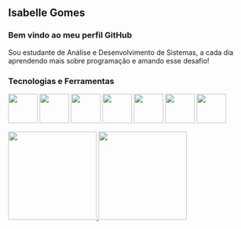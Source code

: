 ## Isabelle Gomes

### Bem vindo ao meu perfil GitHub
Sou estudante de Análise e Desenvolvimento de Sistemas, a cada dia aprendendo mais sobre programação e amando esse desafio!

### Tecnologias e Ferramentas
<img src="https://cdn.jsdelivr.net/gh/devicons/devicon/icons/html5/html5-original-wordmark.svg" witdh="60px" height="60px"/>  <img src="https://cdn.jsdelivr.net/gh/devicons/devicon/icons/css3/css3-original-wordmark.svg" witdh="60px" height="60px"/> <img src="https://cdn.jsdelivr.net/gh/devicons/devicon/icons/javascript/javascript-original.svg" witdh="60px" height="60px"/> <img src="https://cdn.jsdelivr.net/gh/devicons/devicon/icons/git/git-original.svg" width="60" height="60"/> <img src="https://cdn.jsdelivr.net/gh/devicons/devicon/icons/mysql/mysql-plain-wordmark.svg" witdh="60px" height="60px"/> <img src="https://cdn.jsdelivr.net/gh/devicons/devicon/icons/python/python-original-wordmark.svg" witdh="60px" height="60px"/> <img src="https://cdn.jsdelivr.net/gh/devicons/devicon/icons/linux/linux-original.svg" witdh="60px" height="60px"/>

<div>
<a href="https://github.com/seu-usuário-aqui">
<img height="180em" src="https://github-readme-stats.vercel.app/api/top-langs/?username=isabellegomesv&layout=compact&langs_count=7&theme=dracula"/>
<img height="180em" src="https://github-readme-stats.vercel.app/api?username=isabellegomesv&show_icons=true&theme=dracula&include_all_commits=true&count_private=true"/>
</div>

<!--
**isabellegomesv/isabellegomesv** is a ✨ _special_ ✨ repository because its `README.md` (this file) appears on your GitHub profile.

Here are some ideas to get you started:

- 🔭 I’m currently working on ...
- 🌱 I’m currently learning ...
- 👯 I’m looking to collaborate on ...
- 🤔 I’m looking for help with ...
- 💬 Ask me about ...
- 📫 How to reach me: ...
- 😄 Pronouns: ...
- ⚡ Fun fact: ...
-->
